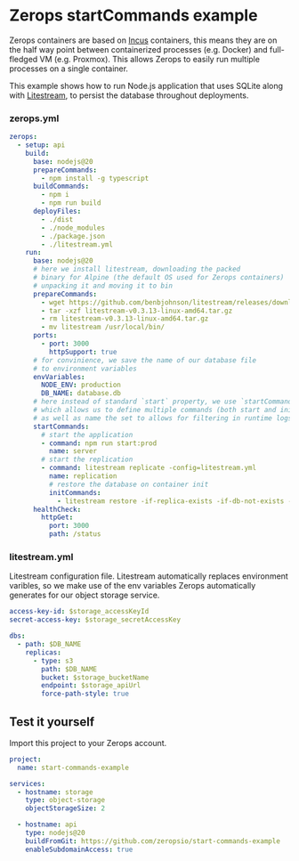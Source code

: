 # Zerops startCommands example

Zerops containers are based on [Incus](https://linuxcontainers.org/incus/introduction/) containers, this means
they are on the half way point between containerized processes (e.g. Docker) and full-fledged VM (e.g. Proxmox).
This allows Zerops to easily run multiple processes on a single container.

This example shows how to run Node.js application that uses SQLite along with [Litestream](https://litestream.io/),
to persist the database throughout deployments.

### zerops.yml
```yaml
zerops:
  - setup: api
    build:
      base: nodejs@20
      prepareCommands:
        - npm install -g typescript
      buildCommands:
        - npm i
        - npm run build
      deployFiles:
        - ./dist
        - ./node_modules
        - ./package.json
        - ./litestream.yml
    run:
      base: nodejs@20
      # here we install litestream, downloading the packed
      # binary for Alpine (the default OS used for Zerops containers)
      # unpacking it and moving it to bin
      prepareCommands:
        - wget https://github.com/benbjohnson/litestream/releases/download/v0.3.13/litestream-v0.3.13-linux-amd64.tar.gz
        - tar -xzf litestream-v0.3.13-linux-amd64.tar.gz
        - rm litestream-v0.3.13-linux-amd64.tar.gz
        - mv litestream /usr/local/bin/
      ports:
        - port: 3000
          httpSupport: true
      # for convinience, we save the name of our database file
      # to environment variables
      envVariables:
        NODE_ENV: production
        DB_NAME: database.db
      # here instead of standard `start` property, we use `startCommands`
      # which allows us to define multiple commands (both start and init)
      # as well as name the set to allows for filtering in runtime logs
      startCommands:
        # start the application
        - command: npm run start:prod
          name: server
        # start the replication
        - command: litestream replicate -config=litestream.yml
          name: replication
          # restore the database on container init
          initCommands:
            - litestream restore -if-replica-exists -if-db-not-exists -config=litestream.yml $DB_NAME
      healthCheck:
        httpGet:
          port: 3000
          path: /status
```


### litestream.yml
Litestream configuration file. Litestream automatically replaces
environment varibles, so we make use of the env variables Zerops
automatically generates for our object storage service.

```yaml
access-key-id: $storage_accessKeyId
secret-access-key: $storage_secretAccessKey

dbs:
  - path: $DB_NAME
    replicas:
      - type: s3
        path: $DB_NAME
        bucket: $storage_bucketName
        endpoint: $storage_apiUrl
        force-path-style: true
```

## Test it yourself
Import this project to your Zerops account.

```yaml
project:
  name: start-commands-example

services:
  - hostname: storage
    type: object-storage
    objectStorageSize: 2

  - hostname: api
    type: nodejs@20
    buildFromGit: https://github.com/zeropsio/start-commands-example
    enableSubdomainAccess: true
```
